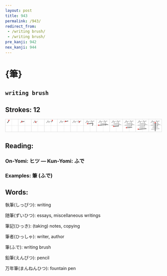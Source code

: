 ```yaml
---
layout: post
title: 943
permalink: /943/
redirect_from:
 - /writing brush/
 - /writing brush/
pre_kanji: 942
nex_kanji: 944
---
```


# {筆}

## `writing brush`

## Strokes: 12

<div class="stroke"><img src="../images/E7AD86.png" /></div>

## Reading:

### On-Yomi: ヒツ &mdash; Kun-Yomi: ふで

### Examples: 筆 (ふで)

## Words:

執筆(しっぴつ): writing

随筆(ずいひつ): essays, miscellaneous writings

筆記(ひっき): (taking) notes, copying

筆者(ひっしゃ): writer, author

筆(ふで): writing brush

鉛筆(えんぴつ): pencil

万年筆(まんねんひつ): fountain pen
